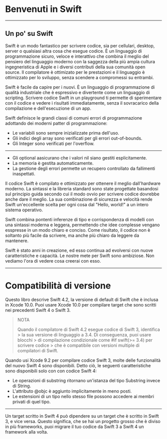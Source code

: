 # Benvenuti in Swift
***

## Un po' su Swift
Swift è un modo fantastico per scrivere codice, sia per cellulari, desktop, server o qualsiasi altra cosa che esegue codice. È un linguaggio di programmazione sicuro, veloce e interattivo che combina il meglio del pensiero del linguaggio moderno con la saggezza della più ampia cultura ingegneristica di Apple e i diversi contributi della sua comunità open source. Il compilatore è ottimizato per le prestazioni e il linguaggio è ottimizzato per lo sviluppo, senza scendere a compromessi su entrambi.

Swift è facile da capire per i nuovi. È un linguaggio di programmazione di qualità industriale che è espressivo e divertente come un linguaggio di scripting. Scrivere codice Swift in un playground ti permette di sperimentare con il codice e vedere i risultati immediatamente, senza il sovracarico della compilazione e dell'esecuzione di un app.

Swift definisce le grandi classi di comuni errori di programmazione adottando dei moderni patter di programmazione:

*   Le variabili sono sempre inizializzate prima dell'uso.
*   Gli indici degli array sono verificati per gli errori out-of-bounds.
*   Gli Integer sono verificati per l'overflow.
***
*   Gli optional aasicurano che i valori nil siano gestiti esplicitamente.
*   La memoria è gestita automaticamente.
*   La gestione degli errori permette un recupero controllato da fallimenti inaspettati.

Il codice Swift è compilato e ottimizzato per ottenere il meglio dall'hardware moderno. La sintassi e la libreria standard sono state progettate basandosi sul principio guida secondo cui il modo ovvio per scrivere codice dovrebbe anche dare il meglio. La sua combinazione di sicurezza e velocità rende Swift un'eccellente scelta per ogni cosa dal "Hello, world!" a un intero sistema operativo.

Swift combina pontenti inferenze di tipo e corrispondenza di modelli con una sintassi moderna e leggera, permettendo che idee complesse vengano esspresse in un modo chiaro e conciso. Come risultato, il codice non è soltanto più facile da scrivere, ma anche più chiaro da leggere da mantenere.

Swift è stato anni in creazione, ed esso continua ad evolversi con nuove caratteristiche e capacità. Le nostre mete per Swift sono ambiziose. Non vediamo l'ora di vedere cosa creerai con esso.
***
# Compatibilità di versione

Questo libro descrive Swift 4.2, la versione di default di Swift che è inclusa in Xcode 10.0. Puoi usare Xcode 10.0 per compilare target che sono scritti nei precedenti Swift 4 o Swift 3.

> NOTA
>
> Quando il compilatore di Swift 4.2 esegue codice di Swift 3, identifica > la sua versione di linguaggio a 3.4. Di conseguenza, puoi usare blocchi > di compilazione condizionale come #if swift(>= 3.4) per scrivere codice > che è compatibile con versioni multiple di compilatori di Swift.

Quando usi Xcode 9.2 per compilare codice Swift 3, molte delle funzionalità del nuovo Swift 4 sono disponibili. Detto ciò, le seguenti caratteristiche sono disponibili solo con con codice Swift 4:

* Le operazioni di substring ritornano un'istanza del tipo Substring invece di String.
* L'attributo @objc è aggiunto implicitamente in meno posti.
* Le estensioni di un tipo nello stesso file possono accedere ai membri privati di quel tipo.
***

Un target scritto in Swift 4 può dipendere su un target che è scritto in Swift 3, e vice versa. Questo significa, che se hai un progetto grosso che è diviso in più frameworks, puoi migrare il tuo codice da Swift 3 a Swift 4 un framework alla volta.